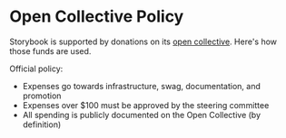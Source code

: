 # Open Collective Policy

Storybook is supported by donations on its [open collective](https://opencollective.com/storybook#). Here's how those funds are used.

Official policy:

- Expenses go towards infrastructure, swag, documentation, and promotion
- Expenses over \$100 must be approved by the steering committee
- All spending is publicly documented on the Open Collective (by definition)
